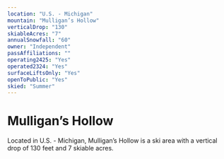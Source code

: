 ```yaml
---
location: "U.S. - Michigan"
mountain: "Mulligan’s Hollow"
verticalDrop: "130"
skiableAcres: "7"
annualSnowfall: "60"
owner: "Independent"
passAffiliations: ""
operating2425: "Yes"
operated2324: "Yes"
surfaceLiftsOnly: "Yes"
openToPublic: "Yes"
skied: "Summer"
---
```


# Mulligan’s Hollow

Located in U.S. - Michigan, Mulligan’s Hollow is a ski area with a vertical drop of 130 feet and 7 skiable acres.
